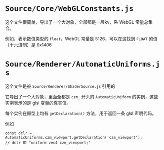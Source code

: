 # `Source/Core/WebGLConstants.js`

这个文件很简单，导出了一个大对象，全部都是一层kv，系 WebGL 常量总集合。

例如，表示数值类型的 `float`，WebGL 常量是 5126，可以在这找到 `FLOAT` 的值（十六进制）是 0x1406



# `Source/Renderer/AutomaticUniforms.js`

这个文件是被 `Source/Renderer/ShaderSource.js` 引用的

它导出了一个大对象，里面全都是 `czm_` 开头的 `AutomaticUniform` 的实例，这些实例表示的是 glsl 变量的真实值。

每个实例在原型上均有 `getDeclaration()` 方法，用于返回一条 glsl 声明代码。

例如

``` JS
const dclr = AutomaticUniforms.czm_viewport.getDeclaration('czm_viewport');
// dclr 即 "uniform vec4 czm_viewport;"
```


